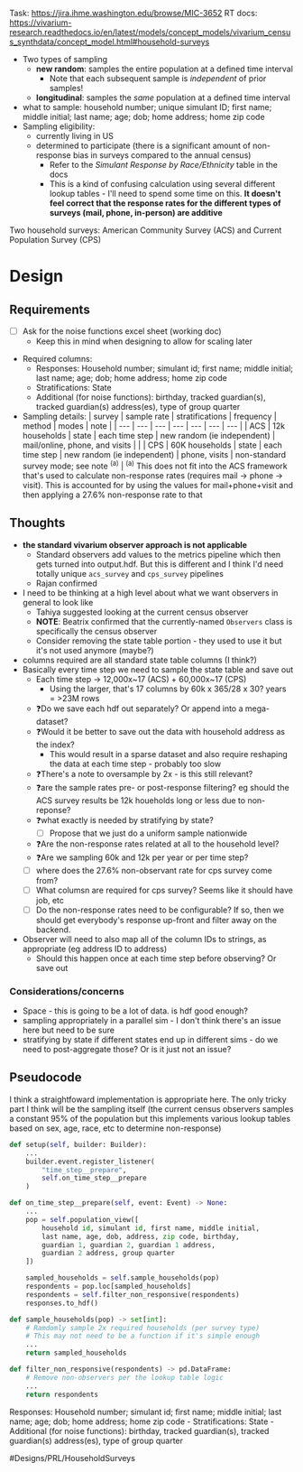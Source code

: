 Task: https://jira.ihme.washington.edu/browse/MIC-3652
RT docs: https://vivarium-research.readthedocs.io/en/latest/models/concept_models/vivarium_census_synthdata/concept_model.html#household-surveys

- Two types of sampling
	- **new random**: samples the entire population at a defined time interval
		- Note that each subsequent sample is *independent* of prior samples!
	- **longitudinal**: samples the *same* population at a defined time interval
- what to sample: household number; unique simulant ID; first name; middle initial; last name; age; dob; home address; home zip code
- Sampling eligibility: 
	- currently living in US
	- determined to participate (there is a significant amount of non-response bias in surveys compared to the annual census)
		- Refer to the *Simulant Response by Race/Ethnicity* table in the docs
		- This is a kind of confusing calculation using several different lookup tables - I'll need to spend some time on this. **It doesn't feel correct that the response rates for the different types of surveys (mail, phone, in-person) are additive**

Two household surveys: American Community Survey (ACS) and Current Population Survey (CPS)

# Design
## Requirements
- [ ] Ask for the noise functions excel sheet (working doc)
	- Keep this in mind when designing to allow for scaling later
- Required columns:
	- Responses: Household number; simulant id; first name; middle initial; last name; age; dob; home address; home zip code
	- Stratifications: State
	- Additional (for noise functions): birthday, tracked guardian(s), tracked guardian(s) address(es), type of group quarter 
- Sampling details:
| survey | sample rate | stratifications | frequency | method | modes | note |
| --- | --- | --- | --- | --- | --- | --- |
| ACS | 12k households | state | each time step | new random (ie independent) | mail/online, phone, and visits |  |
| CPS | 60K households | state | each time step | new random (ie independent) | phone, visits  | non-standard survey mode; see note <sup>(a)</sup> |
<sup>(a)</sup> This does not fit into the ACS framework that's used to calculate non-response rates (requires mail -> phone -> visit). This is accounted for by using the values for mail+phone+visit and then applying a 27.6% non-response rate to that

## Thoughts
- **the standard vivarium observer approach is not applicable**
	- Standard observers add values to the metrics pipeline which then gets turned into output.hdf. But this is different and I think I'd need totally unique `acs_survey` and `cps_survey` pipelines
	- Rajan confirmed
- I need to be thinking at a high level about what we want observers in general to look like
	- Tahiya suggested looking at the current census observer
	- **NOTE**: Beatrix confirmed that the currently-named `Observers` class is specifically the census observer
	- Consider removing the state table portion - they used to use it but it's not used anymore (maybe?)
- columns required are all standard state table columns (I think?)
- Basically every time step we need to sample the state table and save out
	- Each time step -> 12,000x~17 (ACS) + 60,000x~17 (CPS)
		- Using the larger, that's 17 columns by 60k x 365/28 x 30? years = >23M rows
	- ❓Do we save each hdf out separately? Or append into a mega-dataset?
	- ❓Would it be better to save out the data with household address as the index?
		- This would result in a sparse dataset and also require reshaping the data at each time step - probably too slow
	- ❓There's a note to oversample by 2x - is this still relevant?
	- ❓are the sample rates pre- or post-response filtering? eg should the ACS survey results be 12k houeholds long or less due to non-reponse?
	- ❓what exactly is needed by stratifying by state?
		- [ ] Propose that we just do a uniform sample nationwide
	- ❓Are the non-response rates related at all to the household level?
	- ❓Are we sampling 60k and 12k per year or per time step?
	- [ ] where does the 27.6% non-observant rate for cps survey come from?
	- [ ] What columsn are required for cps survey? Seems like it should have job, etc
	- [ ] Do the non-response rates need to be configurable? If so, then we should get everybody's response up-front and filter away on the backend.
- Observer will need to also map all of the column IDs to strings, as appropriate (eg address ID to address)
	- Should this happen once at each time step before observing? Or save out

### Considerations/concerns
- Space - this is going to be a lot of data. is hdf good enough?
- sampling appropriately in a parallel sim - I don't think there's an issue here but need to be sure
- stratifying by state if different states end up in different sims - do we need to post-aggregate those? Or is it just not an issue?

## Pseudocode
I think a straightfoward implementation is appropriate here. The only tricky part I think will be the sampling itself (the current census observers samples a constant 95% of the population but this implements various lookup tables based on sex, age, race, etc to determine non-response)
``` python
def setup(self, builder: Builder):
	...
	builder.event.register_listener(
		"time_step__prepare",
		self.on_time_step__prepare
	)

def on_time_step__prepare(self, event: Event) -> None:
	...
	pop = self.population_view([
		household id, simulant id, first name, middle initial,
		last name, age, dob, address, zip code, birthday,
		guardian 1, guardian 2, guardian 1 address, 
		guardian 2 address, group quarter
	])

	sampled_households = self.sample_households(pop)
	respondents = pop.loc[sampled_households]
	respondents = self.filter_non_responsive(respondents)
	responses.to_hdf()

def sample_households(pop) -> set[int]:
	# Ramdomly sample 2x required households (per survey type)
	# This may not need to be a function if it's simple enough
	...
	return sampled_households

def filter_non_responsive(respondents) -> pd.DataFrame:
	# Remove non-observers per the lookup table logic
	...
	return respondents
```

 Responses: Household number; simulant id; first name; middle initial; last name; age; dob; home address; home zip code
	- Stratifications: State
	- Additional (for noise functions): birthday, tracked guardian(s), tracked guardian(s) address(es), type of group quarter 

#Designs/PRL/HouseholdSurveys
